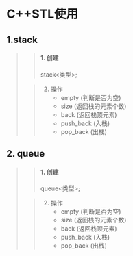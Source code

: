 # C++STL使用

## 1.stack
>> #### 1. 创建
>> stack<类型>;
>
>> 2. 操作
>>     + empty (判断是否为空)
>>     + size (返回栈的元素个数)
>>     + back (返回栈顶元素)
>>     + push_back (入栈)
>>     + pop_back (出栈)

## 2. queue
>> #### 1. 创建
>> queue<类型>;
> 
>> 2. 操作
>>     + empty (判断是否为空)
>>     + size (返回栈的元素个数)
>>     + back (返回栈顶元素)
>>     + push_back (入栈)
>>     + pop_back (出栈)